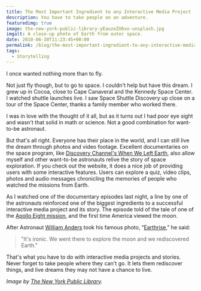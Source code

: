 ```yaml
---
title: The Most Important Ingredient to any Interactive Media Project
description: You have to take people on an adventure.
featuredimg: true
image: the-new-york-public-library-yEauzeZU6xo-unsplash.jpg
imgalt: A close-up photo of Earth from outer space.
date: 2010-06-30T11:23:45+00:00
permalink: /blog/the-most-important-ingredient-to-any-interactive-media-project/
tags:
  - Storytelling
---
```


I once wanted nothing more than to fly.

Not just fly though, but to go to space. I couldn't help but have this dream. I grew up in Cocoa, close to Cape Canaveral and the Kennedy Space Center. I watched shuttle launches live. I saw Space Shuttle Discovery up close on a tour of the Space Center, thanks a family member who worked there.

I was in love with the thought of it all, but as it turns out I had poor eye sight and wasn't that solid in math or science. Not a good combination for want-to-be astronaut.

But that's all right. Everyone has their place in the world, and I can still live the dream through photos and video footage. Excellent documentaries on the space program, like [Discovery Channel's When We Left Earth](http://dsc.discovery.com/tv/nasa/nasa.html), also allow myself and other want-to-be astronauts relive the story of space exploration. If you check out the website, it does a nice job of providing users with some interactive features. Users can explore a quiz, video clips, photos and audio messages chronicling the memories of people who watched the missions from Earth.

As I watched one of the documentary episodes last night, a line by one of the astronauts reinforced one of the biggest ingredients to a successful interactive media project and its story. The episode told of the tale of one of the [Apollo Eight mission](http://history.nasa.gov/SP-4029/Apollo_08a_Summary.htm), and the first time America viewed the moon.

After Astronaut [William Anders](http://www.jsc.nasa.gov/Bios/htmlbios/anders-wa.html) took his famous photo, &#8220;[Earthrise](http://en.wikipedia.org/wiki/Earthrise),&#8221; he said:


> "It's ironic. We went there to explore the moon and we rediscovered Earth."

That's what you have to do with interactive media projects and stories. Never forget to take people where they can't go. It lets them rediscover things, and live dreams they may not have a chance to live.

_Image by [The New York Public Library](https://unsplash.com/photos/yEauzeZU6xo)._
